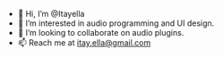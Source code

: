 - 👋 Hi, I’m @Itayella
- 👀 I’m interested in audio programming and UI design.
- 💞️ I’m looking to collaborate on audio plugins.
- 📫 Reach me at itay.ella@gmail.com

<!---
Itayella/Itayella is a ✨ special ✨ repository because its `README.md` (this file) appears on your GitHub profile.
You can click the Preview link to take a look at your changes.
--->
